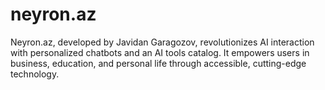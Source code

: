 # neyron.az
Neyron.az, developed by Javidan Garagozov, revolutionizes AI interaction with personalized chatbots and an AI tools catalog. It empowers users in business, education, and personal life through accessible, cutting-edge technology.
